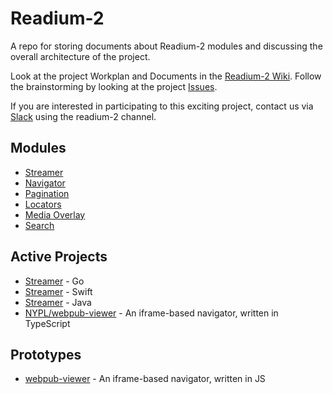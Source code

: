 # Readium-2

A repo for storing documents about Readium-2 modules and discussing the overall architecture of the project.

Look at the project Workplan and Documents in the [Readium-2 Wiki](https://github.com/readium/readium-2/wiki).
Follow the brainstorming by looking at the project [Issues](https://github.com/readium/readium-2/issues).

If you are interested in participating to this exciting project, contact us via [Slack](https://readium.slack.com) using the readium-2 channel.    


## Modules

* [Streamer](/streamer)
* [Navigator](/navigator)
* [Pagination](/pagination)
* [Locators](/locators)
* [Media Overlay](/media-overlay)
* [Search](/search)

## Active Projects

* [Streamer](https://github.com/readium/r2-streamer-go) -  Go
* [Streamer](https://github.com/readium/r2-streamer-swift) - Swift
* [Streamer](https://github.com/codetoart/r2-streamer-java) - Java
* [NYPL/webpub-viewer](https://github.com/NYPL-Simplified/webpub-viewer) - An iframe-based navigator, written in TypeScript

## Prototypes

* [webpub-viewer](https://github.com/HadrienGardeur/webpub-viewer) - An iframe-based navigator, written in JS
